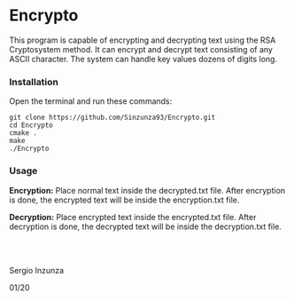 # Encrypto
This program is capable of encrypting and decrypting text using the RSA Cryptosystem method. It can encrypt and decrypt text consisting of any ASCII character. The system can handle key values dozens of digits long.


### Installation
Open the terminal and run these commands:
```
git clone https://github.com/Sinzunza93/Encrypto.git
cd Encrypto
cmake . 
make
./Encrypto
```

### Usage
**Encryption:** Place normal text inside the decrypted.txt file. After encryption is done, the encrypted text will be inside the encryption.txt file.

**Decryption:** Place encrypted text inside the encrypted.txt file. After decryption is done, the decrypted text will be inside the decryption.txt file.

<br/><br/>
  
Sergio Inzunza

01/20

